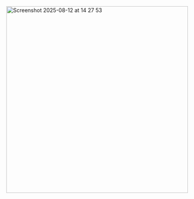 <img width="479" height="494" alt="Screenshot 2025-08-12 at 14 27 53" src="https://github.com/user-attachments/assets/50a987cf-3cdc-42c4-90b1-db18a28b84ca" />
